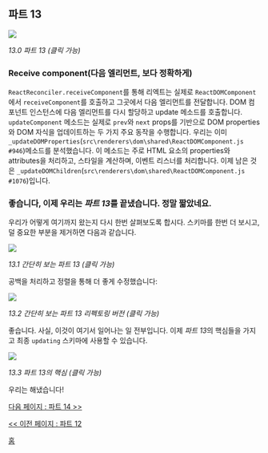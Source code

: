 ## 파트 13

[![](https://rawgit.com/Bogdan-Lyashenko/Under-the-hood-ReactJS/master/stack/images/13/part-13.svg)](https://rawgit.com/Bogdan-Lyashenko/Under-the-hood-ReactJS/master/stack/images/13/part-13.svg)

<em>13.0 파트 13 (클릭 가능)</em>

### Receive component(다음 엘리먼트, 보다 정확하게)

`ReactReconciler.receiveComponent`를 통해 리엑트는 실제로 `ReactDOMComponent`에서 `receiveComponent`를 호출하고 그곳에서 다음 엘리먼트를 전달합니다. DOM 컴포넌트 인스턴스에 다음 엘리먼트를 다시 할당하고 update 메소드를 호출합니다. `updateComponent` 메소드는 실제로 `prev`와 `next` props를 기반으로 DOM properties와 DOM 자식을 업데이트하는 두 가지 주요 동작을 수행합니다. 우리는 이미 `_updateDOMProperties`(`src\renderers\dom\shared\ReactDOMComponent.js #946`)메소드를 분석했습니다. 이 메소드는 주로 HTML 요소의 properties와 attributes을 처리하고, 스타일을 계산하며, 이벤트 리스너를 처리합니다. 이제 남은 것은 `_updateDOMChildren`(`src\renderers\dom\shared\ReactDOMComponent.js #1076`)입니다.

### 좋습니다, 이제 우리는 *파트 13*를 끝냈습니다. 정말 짧았네요.

우리가 어떻게 여기까지 왔는지 다시 한번 살펴보도록 합시다. 스키마를 한번 더 보시고, 덜 중요한 부분을 제거하면 다음과 같습니다.

[![](https://rawgit.com/Bogdan-Lyashenko/Under-the-hood-ReactJS/master/stack/images/13/part-13-A.svg)](https://rawgit.com/Bogdan-Lyashenko/Under-the-hood-ReactJS/master/stack/images/13/part-13-A.svg)

<em>13.1 간단히 보는 파트 13 (클릭 가능)</em>

공백을 처리하고 정렬을 통해 더 좋게 수정했습니다:

[![](https://rawgit.com/Bogdan-Lyashenko/Under-the-hood-ReactJS/master/stack/images/13/part-13-B.svg)](https://rawgit.com/Bogdan-Lyashenko/Under-the-hood-ReactJS/master/stack/images/13/part-13-B.svg)

<em>13.2 간단히 보는 파트 13 리펙토링 버전 (클릭 가능)</em>

좋습니다. 사실, 이것이 여기서 일어나는 일 전부입니다. 이제 *파트 13*의 핵심들을 가지고 최종 `updating` 스키마에 사용할 수 있습니다.

[![](https://rawgit.com/Bogdan-Lyashenko/Under-the-hood-ReactJS/master/stack/images/13/part-13-C.svg)](https://rawgit.com/Bogdan-Lyashenko/Under-the-hood-ReactJS/master/stack/images/13/part-13-C.svg)

<em>13.3 파트 13의 핵심 (클릭 가능)</em>

우리는 해냈습니다!


[다음 페이지 : 파트 14 >>](./Part-14.md)

[<< 이전 페이지 : 파트 12](./Part-12.md)


[홈](../../README.md)
